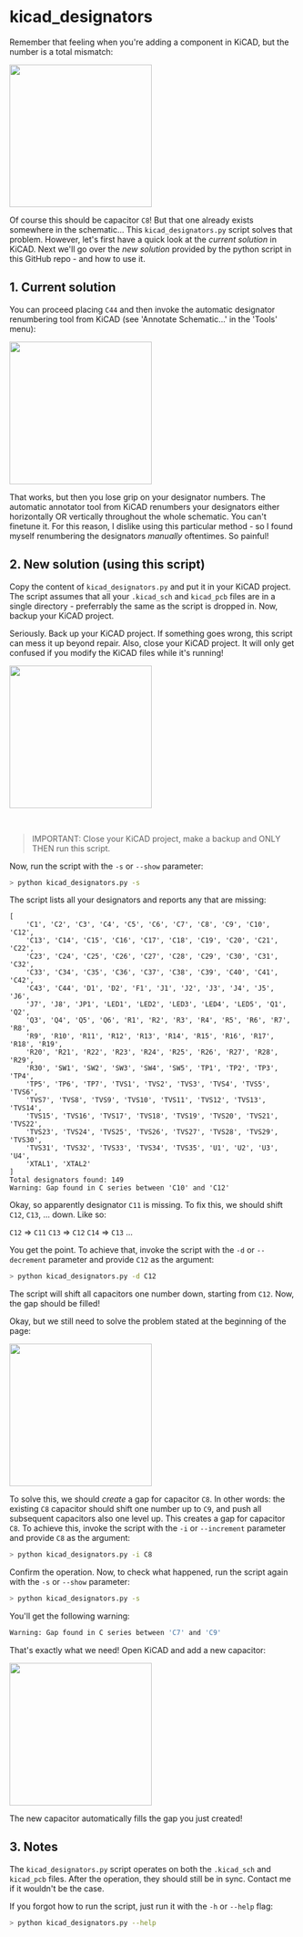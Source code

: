 # kicad_designators

Remember that feeling when you're adding a component in KiCAD, but the number is a total mismatch:

<img width="250" src="https://github.com/kristofmulier/kicad_designators/assets/19362684/2f1de496-a5ad-472a-a357-b2e1e30bf2fe">

Of course this should be capacitor `C8`! But that one already exists somewhere in the schematic... This `kicad_designators.py` script solves that problem. However, let's first have a quick look at the *current solution* in KiCAD. Next we'll go over the *new solution* provided by the python script in this GitHub repo - and how to use it.


## 1. Current solution

You can proceed placing `C44` and then invoke the automatic designator renumbering tool from KiCAD (see 'Annotate Schematic...' in the 'Tools' menu):

<img width="250" src="https://github.com/kristofmulier/kicad_designators/assets/19362684/303b1d87-6496-474a-bf48-cda11b58336b">

That works, but then you lose grip on your designator numbers. The automatic annotator tool from KiCAD renumbers your designators either horizontally OR vertically throughout the whole schematic. You can't finetune it. For this reason, I dislike using this particular method - so I found myself renumbering the designators *manually* oftentimes. So painful!

## 2. New solution (using this script)

Copy the content of `kicad_designators.py` and put it in your KiCAD project. The script assumes that all your `.kicad_sch` and `kicad_pcb` files are in a single directory - preferrably the same as the script is dropped in. Now, backup your KiCAD project.

Seriously. Back up your KiCAD project. If something goes wrong, this script can mess it up beyond repair. Also, close your KiCAD project. It will only get confused if you modify the KiCAD files while it's running!

<img width="250" src="https://github.com/kristofmulier/kicad_designators/assets/19362684/2ea1db79-e75f-4fc9-8bc1-94ba0cb5dbd8">

&nbsp;<br>
> IMPORTANT: Close your KiCAD project, make a backup and ONLY THEN run this script.

Now, run the script with the `-s` or `--show` parameter:

```sh
> python kicad_designators.py -s
```

The script lists all your designators and reports any that are missing:
```
[
    'C1', 'C2', 'C3', 'C4', 'C5', 'C6', 'C7', 'C8', 'C9', 'C10', 'C12',
    'C13', 'C14', 'C15', 'C16', 'C17', 'C18', 'C19', 'C20', 'C21', 'C22',
    'C23', 'C24', 'C25', 'C26', 'C27', 'C28', 'C29', 'C30', 'C31', 'C32',
    'C33', 'C34', 'C35', 'C36', 'C37', 'C38', 'C39', 'C40', 'C41', 'C42',
    'C43', 'C44', 'D1', 'D2', 'F1', 'J1', 'J2', 'J3', 'J4', 'J5', 'J6',
    'J7', 'J8', 'JP1', 'LED1', 'LED2', 'LED3', 'LED4', 'LED5', 'Q1', 'Q2',
    'Q3', 'Q4', 'Q5', 'Q6', 'R1', 'R2', 'R3', 'R4', 'R5', 'R6', 'R7', 'R8',
    'R9', 'R10', 'R11', 'R12', 'R13', 'R14', 'R15', 'R16', 'R17', 'R18', 'R19',
    'R20', 'R21', 'R22', 'R23', 'R24', 'R25', 'R26', 'R27', 'R28', 'R29',
    'R30', 'SW1', 'SW2', 'SW3', 'SW4', 'SW5', 'TP1', 'TP2', 'TP3', 'TP4',
    'TP5', 'TP6', 'TP7', 'TVS1', 'TVS2', 'TVS3', 'TVS4', 'TVS5', 'TVS6',
    'TVS7', 'TVS8', 'TVS9', 'TVS10', 'TVS11', 'TVS12', 'TVS13', 'TVS14',
    'TVS15', 'TVS16', 'TVS17', 'TVS18', 'TVS19', 'TVS20', 'TVS21', 'TVS22',
    'TVS23', 'TVS24', 'TVS25', 'TVS26', 'TVS27', 'TVS28', 'TVS29', 'TVS30',
    'TVS31', 'TVS32', 'TVS33', 'TVS34', 'TVS35', 'U1', 'U2', 'U3', 'U4',
    'XTAL1', 'XTAL2'
]
Total designators found: 149
Warning: Gap found in C series between 'C10' and 'C12'
```

Okay, so apparently designator `C11` is missing. To fix this, we should shift `C12`, `C13`, ... down. Like so:

`C12` => `C11`
`C13` => `C12`
`C14` => `C13`
...

You get the point. To achieve that, invoke the script with the `-d` or `--decrement` parameter and provide `C12` as the argument:

```sh
> python kicad_designators.py -d C12
```

The script will shift all capacitors one number down, starting from `C12`. Now, the gap should be filled!

Okay, but we still need to solve the problem stated at the beginning of the page:

<img width="250" src="https://github.com/kristofmulier/kicad_designators/assets/19362684/2f1de496-a5ad-472a-a357-b2e1e30bf2fe">

To solve this, we should *create* a gap for capacitor `C8`. In other words: the existing `C8` capacitor should shift one number up to `C9`, and push all subsequent capacitors also one level up. This creates a gap for capacitor `C8`. To achieve this, invoke the script with the `-i` or `--increment` parameter and provide `C8` as the argument:

```sh
> python kicad_designators.py -i C8
```

Confirm the operation. Now, to check what happened, run the script again with the `-s` or `--show` parameter:

```sh
> python kicad_designators.py -s
```

You'll get the following warning:

```sh
Warning: Gap found in C series between 'C7' and 'C9'
```

That's exactly what we need! Open KiCAD and add a new capacitor:

<img width="250" src="https://github.com/kristofmulier/kicad_designators/assets/19362684/4d8b7777-12f0-4646-bd47-bdb3270a1ff4">

The new capacitor automatically fills the gap you just created!

## 3. Notes

The `kicad_designators.py` script operates on both the `.kicad_sch` and `kicad_pcb` files. After the operation, they should still be in sync. Contact me if it wouldn't be the case.

If you forgot how to run the script, just run it with the `-h` or `--help` flag:

```sh
> python kicad_designators.py --help
```

